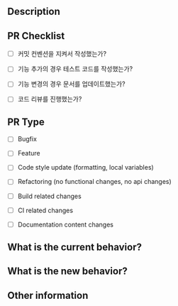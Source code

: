 ## Description


## PR Checklist

- [ ] 커밋 컨벤션을 지켜서 작성했는가?
- [ ] 기능 추가의 경우 테스트 코드를 작성했는가?
- [ ] 기능 변경의 경우 문서를 업데이트했는가?
- [ ] 코드 리뷰를 진행했는가?


## PR Type
<!-- Please check the one that applies to this PR using "x". -->

- [ ] Bugfix
- [ ] Feature
- [ ] Code style update (formatting, local variables)
- [ ] Refactoring (no functional changes, no api changes)
- [ ] Build related changes
- [ ] CI related changes
- [ ] Documentation content changes


## What is the current behavior?

## What is the new behavior?


## Other information